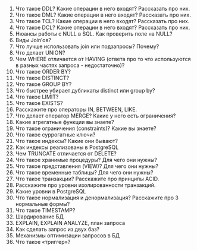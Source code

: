 1. Что такое DDL? Какие операции в него входят? Рассказать про них.
2. Что такое DML? Какие операции в него входят? Рассказать про них.
3. Что такое TCL? Какие операции в него входят? Рассказать про них.
4. Что такое DCL? Какие операции в него входят? Рассказать про них.
5. Нюансы работы с NULL в SQL. Как проверить поле на NULL?
6. Виды Join’ов?
7. Что лучше использовать join или подзапросы? Почему?
8. Что делает UNION?
9. Чем WHERE отличается от HAVING (ответа про то что используются в разных частях запроса - недостаточно)?
10. Что такое ORDER BY?
11. Что такое DISTINCT?
12. Что такое GROUP BY?
13. Что быстрее убирает дубликаты distinct или group by?
14. Что такое LIMIT?
15. Что такое EXISTS?
16. Расскажите про операторы IN, BETWEEN, LIKE.
17. Что делает оператор MERGE? Какие у него есть ограничения?
18. Какие агрегатные функции вы знаете?
19. Что такое ограничения (constraints)? Какие вы знаете?
20. Что такое суррогатные ключи?
21. Что такое индексы? Какие они бывают?
22. Как индексы реализованы в PostgreSQL
23. Чем TRUNCATE отличается от DELETE?
24. Что такое хранимые процедуры? Для чего они нужны?
25. Что такое представления (VIEW)? Для чего они нужны?
26. Что такое временные таблицы? Для чего они нужны?
27. Что такое транзакции? Расскажите про принципы ACID.
28. Расскажите про уровни изолированности транзакций.
29. Какие уровни в PostgreSQL
30. Что такое нормализация и денормализация? Расскажите про 3 нормальные формы?
31. Что такое TIMESTAMP?
32. Шардирование БД
33. EXPLAIN, EXPLAIN ANALYZE, план запроса
34. Как сделать запрос из двух баз?
35. Механизмы оптимизации запросов в БД
36. Что такое «триггер»?
